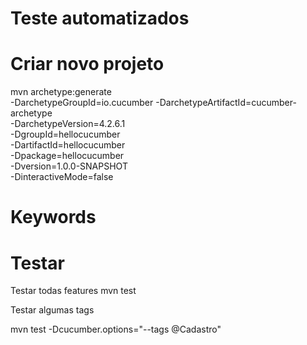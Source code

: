 Teste automatizados
====================


Criar novo projeto
====================

mvn archetype:generate  
-DarchetypeGroupId=io.cucumber 
-DarchetypeArtifactId=cucumber-archetype  
-DarchetypeVersion=4.2.6.1  
-DgroupId=hellocucumber  
-DartifactId=hellocucumber  
-Dpackage=hellocucumber     
-Dversion=1.0.0-SNAPSHOT   
-DinteractiveMode=false


Keywords
=========



Testar
===============

Testar todas features
mvn test

Testar algumas tags

mvn test -Dcucumber.options="--tags @Cadastro"
